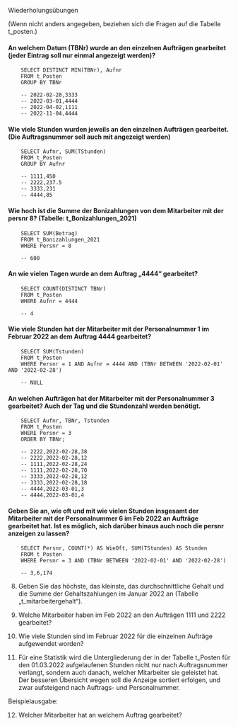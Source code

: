 Wiederholungsübungen 

(Wenn nicht anders angegeben, beziehen sich die Fragen auf die Tabelle t_posten.) 

 

#### An welchem Datum (TBNr) wurde an den einzelnen Aufträgen gearbeitet (jeder Eintrag soll nur einmal angezeigt werden)? 
````sqlite
    SELECT DISTINCT MIN(TBNr), Aufnr
    FROM t_Posten
    GROUP BY TBNr
    
    -- 2022-02-28,3333
    -- 2022-03-01,4444
    -- 2022-04-02,1111
    -- 2022-11-04,4444

````
#### Wie viele Stunden wurden jeweils an den einzelnen Aufträgen gearbeitet. (Die Auftragsnummer soll auch mit angezeigt werden) 
````sqlite
    SELECT Aufnr, SUM(TStunden)
    FROM t_Posten
    GROUP BY Aufnr
    
    -- 1111,450
    -- 2222,237.5
    -- 3333,231
    -- 4444,85
````

#### Wie hoch ist die Summe der Bonizahlungen von dem Mitarbeiter mit der persnr 8? (Tabelle: t_Bonizahlungen_2021) 
````sqlite
    SELECT SUM(Betrag)
    FROM t_Bonizahlungen_2021
    WHERE Persnr = 8
    
    -- 600
````

#### An wie vielen Tagen wurde an dem Auftrag „4444“ gearbeitet?  
````sqlite
    SELECT COUNT(DISTINCT TBNr)
    FROM t_Posten
    WHERE Aufnr = 4444
    
    -- 4
````
 

#### Wie viele Stunden hat der Mitarbeiter mit der Personalnummer 1 im Februar 2022 an dem Auftrag 4444 gearbeitet?  
````sqlite
    SELECT SUM(Tstunden)
    FROM t_Posten
    WHERE Persnr = 1 AND Aufnr = 4444 AND (TBNr BETWEEN '2022-02-01' AND '2022-02-28')
    
    -- NULL
````

#### An welchen Aufträgen hat der Mitarbeiter mit der Personalnummer 3 gearbeitet? Auch der Tag und die Stundenzahl werden benötigt.  
````sqlite
    SELECT Aufnr, TBNr, Tstunden
    FROM t_Posten
    WHERE Persnr = 3
    ORDER BY TBNr;

    -- 2222,2022-02-28,38
    -- 2222,2022-02-28,12
    -- 1111,2022-02-28,24
    -- 1111,2022-02-28,70
    -- 3333,2022-02-28,12
    -- 3333,2022-02-28,18
    -- 4444,2022-03-01,3
    -- 4444,2022-03-01,4
````
 
#### Geben Sie an, wie oft und mit wie vielen Stunden insgesamt der Mitarbeiter mit der Personalnummer 6 im Feb 2022 an Aufträge gearbeitet hat. Ist es möglich, sich darüber hinaus auch noch die persnr anzeigen zu lassen?  
````sqlite
    SELECT Persnr, COUNT(*) AS WieOft, SUM(TStunden) AS Stunden
    FROM t_Posten
    WHERE Persnr = 3 AND (TBNr BETWEEN '2022-02-01' AND '2022-02-28')

    -- 3,6,174

````

 

8.	Geben Sie das höchste, das kleinste, das durchschnittliche Gehalt und die Summe der Gehaltszahlungen im Januar 2022 an (Tabelle „t_mitarbeitergehalt“).  

 

9.	Welche Mitarbeiter haben im Feb 2022 an den Aufträgen 1111 und 2222 gearbeitet?  

 

10.	Wie viele Stunden sind im  Februar 2022 für die einzelnen Aufträge aufgewendet worden?  

 

11.	Für eine Statistik wird die Untergliederung der in der Tabelle t_Posten für den 01.03.2022 aufgelaufenen Stunden nicht nur nach Auftragsnummer verlangt, sondern auch danach, welcher Mitarbeiter sie geleistet hat. Der besseren Übersicht wegen soll die Anzeige sortiert erfolgen, und zwar aufsteigend nach Auftrags- und Personalnummer.  

Beispielausgabe: 

 

 

 

 

 

 

 

 

 

12.	Welcher Mitarbeiter hat an welchem Auftrag gearbeitet?  

 
